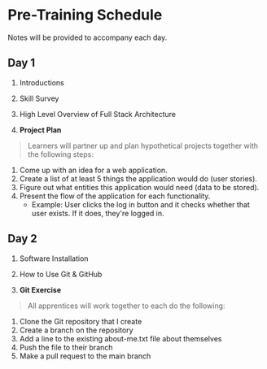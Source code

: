 # Pre-Training Schedule
Notes will be provided to accompany each day.

## Day 1

1. Introductions
2. Skill Survey
3. High Level Overview of Full Stack Architecture

4. **Project Plan**
> Learners will partner up and plan hypothetical projects together with the following steps:
  1. Come up with an idea for a web application.
  2. Create a list of at least 5 things the application would do (user stories).
  3. Figure out what entities this application would need (data to be stored).
  4. Present the flow of the application for each functionality.
      - Example: User clicks the log in button and it checks whether that user exists. If it does, they're logged in.


## Day 2

1. Software Installation
2. How to Use Git & GitHub

3. **Git Exercise**
> All apprentices will work together to each do the following:
  1. Clone the Git repository that I create
  2. Create a branch on the repository
  3. Add a line to the existing about-me.txt file about themselves
  4. Push the file to their branch
  5. Make a pull request to the main branch

